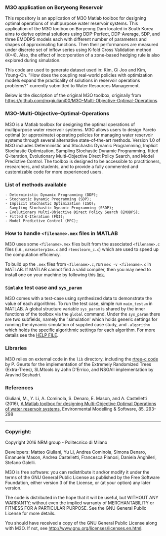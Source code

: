 ### M3O application on Boryeong Reservoir
This repository is an application of M3O Matlab toolbox for designing optimal operations of multipurpose water reservoir systems. This application of the M3O toolbox on Boryeong Dam located in South Korea aims to derive optimal solutions using DDP-Perfect, DDP-Average, SDP, and three EMODPS models each with different number of parameters and shapes of approximating functions. Then their performances are measured under discrete set of inflow series using K-fold Cross Validation method (K=4). Also, the effect of incorporation of a zone-based hedging rule is also explored during simulation.

This code are used to generate dataset used in: Kim, Gi Joo and Kim, Young-Oh. "How does the coupling real-world policies with optimization models expand the practicality of solutions in reservoir operations problems?" currently submitted to Water Resources Management.

Below is the discription of the original M3O toolbox, originally from https://github.com/mxgiuliani00/M3O-Multi-Objective-Optimal-Operations.



### M3O-Multi-Objective-Optimal-Operations
M3O is a Matlab toolbox for designing the optimal operations of multipurpose water reservoir systems. M3O allows users to design Pareto optimal (or approximate) operating policies for managing water reservoir systems through several alternative state-of-the-art methods. Version 1.0 of M3O includes Deterministic and Stochastic Dynamic Programming, Implicit Stochastic Optimization, Sampling Stochastic Dynamic Programming, fitted Q-iteration, Evolutionary Multi-Objective Direct Policy Search, and Model Predictive Control. The toolbox is designed to be accessible to practitioners, researchers, and students, and to provide a fully commented and customizable code for more experienced users.

### List of methods available
	- Deterministic Dynamic Programming (DDP);
	- Stochastic Dynamic Programming (SDP);
	- Implicit Stochastic Optimization (ISO);
	- Sampling Stochastic Dynamic Programming (SSDP);
	- Evolutionary Multi-Objective Direct Policy Search (EMODPS);
	- Fitted Q-Iteration (FQI);
	- Model Predictive Control (MPC);


### How to handle `<filename>.mex` files in MATLAB
M3O uses some `<filename>.mex` files built from the associated `<filename>.c` files (i.e., `nakeinterp1mx.c` and `rtenslearn_c.c`) which are used to speed up the computation efficiency.

To build up the `.mex` files from `<filename>.c`, run `mex -v <filename>.c` in MATLAB. If MATLAB cannot find a valid compiler, then you may need to install one on your machine by following this [link](http://it.mathworks.com/help/matlab/matlab_external/install-mingw-support-package.html).


### `Simlake` test case and `sys_param` 
M3O comes with a test-case using synthesized data to demonstrate the value of each algorithms. To run the test case, simple run `main_test.m` in MATLAB. A global structure variable `sys_param` is shared by the inner functions of the toolbox via the `global` command. Under the `sys_param` there are two subfields, namely the '.simulation' which holds generic settings for running the dynamic simulation of supplied case study, and `.algorithm` which holds the specific algorithmic settings for each algorithm. For more details see the [HELP FILE](http://www.nrm.deib.polimi.it/wp-content/uploads/2016/07/main_script_demo.html).

### Libraries
M3O relies on external code in the `lib` directory, including the [rtree-c code](http://www.montefiore.ulg.ac.be/~geurts/Software.html) by P. Geurts for the implementation of the Extremely Randomized Trees (Extra-Trees), SLMtools by John D'Errico, and NSGAII implementation by Aravind Seshadri. 

### References
Giuliani, M., Y. Li, A. Cominola, S. Denaro, E. Mason, and A. Castelletti (2016), [A Matlab toolbox for designing Multi-Objective Optimal Operations of water reservoir systems](https://www.sciencedirect.com/science/article/pii/S1364815216305345), Environmental Modelling & Software, 85, 293–298

----
### Copyright:

Copyright 2016 NRM group - Politecnico di Milano

Developers: Matteo Giuliani, Yu Li, Andrea Cominola, Simona Denaro, Emanuele Mason, Andrea Castelletti, Francesca Pianosi, Daniela Anghileri, Stefano Galelli.

M3O is free software: you can redistribute it and/or modify it under the terms of the GNU General Public License as published by the Free Software Foundation, either version 3 of the License, or (at your option) any later version.

The code is distributed in the hope that it will be useful, but WITHOUT ANY WARRANTY; without even the implied warranty of MERCHANTABILITY or FITNESS FOR A PARTICULAR PURPOSE.  See the GNU General Public License for more details.

You should have received a copy of the GNU General Public License along with M3O.  If not, see <http://www.gnu.org/licenses/licenses.en.html>.
